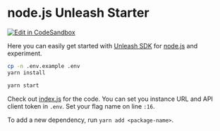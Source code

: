 # node.js Unleash Starter

[![Edit in CodeSandbox](https://codesandbox.io/static/img/play-codesandbox.svg)](https://codesandbox.io/s/github/Unleash/unleash-sdk-examples/tree/v2/NodeJS)

Here you can easily get started with [Unleash SDK](https://github.com/Unleash/unleash-client-rust) for [node.js](https://nodejs.org/en) and experiment.

```sh
cp -n .env.example .env
yarn install

yarn start
```

Check out [index.js](./index.js) for the code.
You can set you instance URL and API client token in `.env`.
Set your flag name on line `:16`.

To add a new dependency, run `yarn add <package-name>`.
